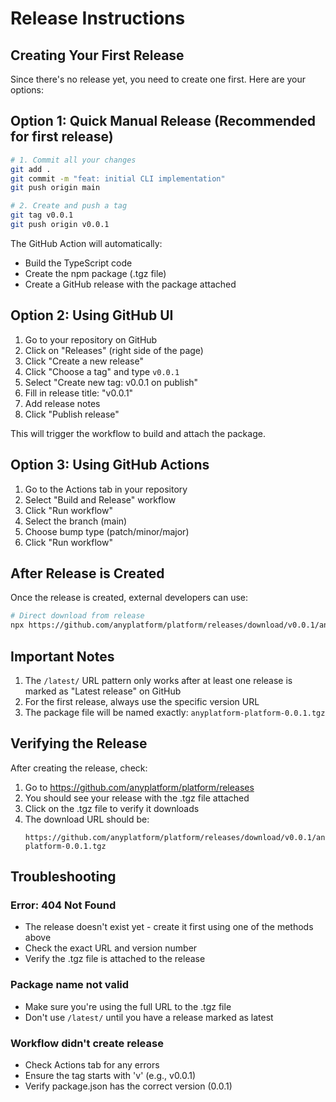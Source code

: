 # Release Instructions

## Creating Your First Release

Since there's no release yet, you need to create one first. Here are your options:

## Option 1: Quick Manual Release (Recommended for first release)

```bash
# 1. Commit all your changes
git add .
git commit -m "feat: initial CLI implementation"
git push origin main

# 2. Create and push a tag
git tag v0.0.1
git push origin v0.0.1
```

The GitHub Action will automatically:
- Build the TypeScript code
- Create the npm package (.tgz file)
- Create a GitHub release with the package attached

## Option 2: Using GitHub UI

1. Go to your repository on GitHub
2. Click on "Releases" (right side of the page)
3. Click "Create a new release"
4. Click "Choose a tag" and type `v0.0.1`
5. Select "Create new tag: v0.0.1 on publish"
6. Fill in release title: "v0.0.1"
7. Add release notes
8. Click "Publish release"

This will trigger the workflow to build and attach the package.

## Option 3: Using GitHub Actions

1. Go to the Actions tab in your repository
2. Select "Build and Release" workflow
3. Click "Run workflow"
4. Select the branch (main)
5. Choose bump type (patch/minor/major)
6. Click "Run workflow"

## After Release is Created

Once the release is created, external developers can use:

```bash
# Direct download from release
npx https://github.com/anyplatform/platform/releases/download/v0.0.1/anyplatform-platform-0.0.1.tgz create my-app
```

## Important Notes

1. The `/latest/` URL pattern only works after at least one release is marked as "Latest release" on GitHub
2. For the first release, always use the specific version URL
3. The package file will be named exactly: `anyplatform-platform-0.0.1.tgz`

## Verifying the Release

After creating the release, check:

1. Go to https://github.com/anyplatform/platform/releases
2. You should see your release with the .tgz file attached
3. Click on the .tgz file to verify it downloads
4. The download URL should be:
   ```
   https://github.com/anyplatform/platform/releases/download/v0.0.1/anyplatform-platform-0.0.1.tgz
   ```

## Troubleshooting

### Error: 404 Not Found
- The release doesn't exist yet - create it first using one of the methods above
- Check the exact URL and version number
- Verify the .tgz file is attached to the release

### Package name not valid
- Make sure you're using the full URL to the .tgz file
- Don't use `/latest/` until you have a release marked as latest

### Workflow didn't create release
- Check Actions tab for any errors
- Ensure the tag starts with 'v' (e.g., v0.0.1)
- Verify package.json has the correct version (0.0.1)
